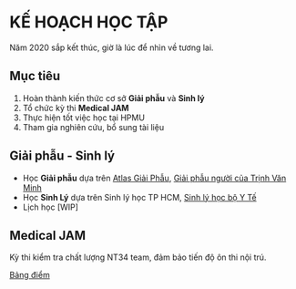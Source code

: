 # KẾ HOẠCH HỌC TẬP
Năm 2020 sắp kết thúc, giờ là lúc để nhìn về tương lai.

## Mục tiêu
1. Hoàn thành kiến thức cơ sở **Giải phẫu** và **Sinh lý**
2. Tổ chức kỳ thi **Medical JAM**
3. Thực hiện tốt việc học tại HPMU
4. Tham gia nghiên cứu, bổ sung tài liệu

## Giải phẫu - Sinh lý
* Học **Giải phẫu** dựa trên [Atlas Giải Phẫu](https://github.com/MLockers/Atlas-collection/blob/master/Netter-Interactive-Atlas-of-Human-Anatomy/Netter-Interactive-Atlas-of-Human-Anatomy%5Bvi%5D.pdf), [Giải phẫu người của Trịnh Văn Minh](https://github.com/MLockers/HPMUDocs-2017/blob/master/Giai-phau)
* Học **Sinh Lý** dựa trên Sinh lý học TP HCM, [Sinh lý học bộ Y Tế](https://github.com/MLockers/HPMUDocs-2018/blob/master/Sinh-ly/Sinh-ly-hoc%5BBo-Y-te%5D.pdf)
* Lịch học [WIP]

## Medical JAM
Kỳ thi kiểm tra chất lượng NT34 team, đảm bảo tiến độ ôn thi nội trú.

[Bảng điểm](https://docs.google.com/spreadsheets/d/1s2_SJy6Qr2aDFlBPaywOvYPcKxxs6_3IILCCrNUYYtM/edit?usp=sharing)
